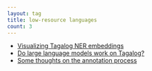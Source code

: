 ```yaml
---
layout: tag
title: low-resource languages
count: 3
---
```


- [Visualizing Tagalog NER embeddings](https://ljvmiranda921.github.io/notebook/2023/11/20/tagalog-ner-embeddings/)
- [Do large language models work on Tagalog?](https://ljvmiranda921.github.io/notebook/2023/08/04/llm-tagalog/)
- [Some thoughts on the annotation process](https://ljvmiranda921.github.io/notebook/2023/07/03/devlog-calamancy/)
